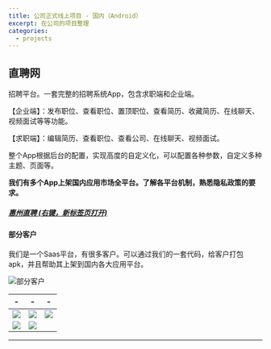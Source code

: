 ```yaml
---
title: 公司正式线上项目 - 国内（Android）
excerpt: 在公司的项目整理 
categories:
  - projects
---
```


## 直聘网
招聘平台。一套完整的招聘系统App，包含求职端和企业端。

【企业端】：发布职位、查看职位、置顶职位、查看简历、收藏简历、在线聊天、视频面试等等功能。

【求职端】：编辑简历、查看职位、查看公司、在线聊天、视频面试。

整个App根据后台的配置，实现高度的自定义化，可以配置各种参数，自定义多种主题、页面等。

**我们有多个App上架国内应用市场全平台。了解各平台机制，熟悉隐私政策的要求。**

##### [惠州直聘  (右键，新标签页打开)](https://www.qimai.cn/andapp/shelves/appid/7852405)

#### 部分客户

我们是一个Saas平台，有很多客户。可以通过我们的一套代码，给客户打包apk，并且帮助其上架到国内各大应用平台。

![部分客户](https://res.lylyl.cn/mweb/womendekehu.png)


| - |- | - | 
|:------:|:------:|:------:|
|![](https://res.lylyl.cn/mweb/iPhone_0.png)|![](https://res.lylyl.cn/mweb/iPhone_1.png)|![](https://res.lylyl.cn/mweb/iPhone_2.png)|
|![](https://res.lylyl.cn/mweb/iPhone_3.png)|![](https://res.lylyl.cn/mweb/iPhone_4.png)|![]()|


---

